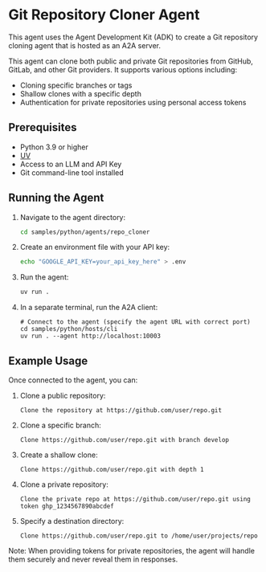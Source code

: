 # Git Repository Cloner Agent

This agent uses the Agent Development Kit (ADK) to create a Git repository cloning agent that is hosted as an A2A server.

This agent can clone both public and private Git repositories from GitHub, GitLab, and other Git providers. It supports various options including:

- Cloning specific branches or tags
- Shallow clones with a specific depth
- Authentication for private repositories using personal access tokens

## Prerequisites

- Python 3.9 or higher
- [UV](https://docs.astral.sh/uv/)
- Access to an LLM and API Key
- Git command-line tool installed

## Running the Agent

1. Navigate to the agent directory:
    ```bash
    cd samples/python/agents/repo_cloner
    ```
2. Create an environment file with your API key:

   ```bash
   echo "GOOGLE_API_KEY=your_api_key_here" > .env
   ```

3. Run the agent:
    ```bash
    uv run .
    ```

4. In a separate terminal, run the A2A client:
    ```
    # Connect to the agent (specify the agent URL with correct port)
    cd samples/python/hosts/cli
    uv run . --agent http://localhost:10003
    ```

## Example Usage

Once connected to the agent, you can:

1. Clone a public repository:
   ```
   Clone the repository at https://github.com/user/repo.git
   ```

2. Clone a specific branch:
   ```
   Clone https://github.com/user/repo.git with branch develop
   ```

3. Create a shallow clone:
   ```
   Clone https://github.com/user/repo.git with depth 1
   ```

4. Clone a private repository:
   ```
   Clone the private repo at https://github.com/user/repo.git using token ghp_1234567890abcdef
   ```

5. Specify a destination directory:
   ```
   Clone https://github.com/user/repo.git to /home/user/projects/repo
   ```

Note: When providing tokens for private repositories, the agent will handle them securely and never reveal them in responses.
